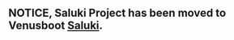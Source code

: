 ## NOTICE, Saluki Project has been moved to Venusboot   [Saluki](https://github.com/venus-boot/saluki).